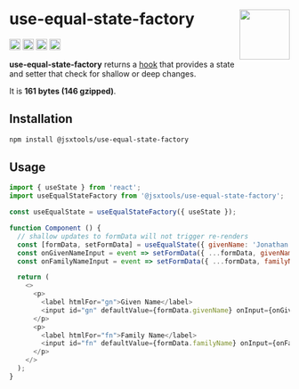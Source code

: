 # use-equal-state-factory [<img src="https://avatars.githubusercontent.com/u/52989093" alt="" width="90" height="90" align="right">][monorepo]

[<img alt="npm version" src="https://img.shields.io/npm/v/@jsxtools/use-equal-state-factory.svg" height="20">](https://www.npmjs.com/package/@jsxtools/use-equal-state-factory)
[<img alt="build status" src="https://img.shields.io/travis/jsxtools/monorepo/master.svg" height="20">](https://travis-ci.org/jsxtools/monorepo/use-equal-state-factory)
[<img alt="issue tracker" src="https://img.shields.io/github/issues/jsxtools/monorepo/use-equal-state-factory.svg" height="20">](https://github.com/jsxtools/monorepo/issues?q=is:issue+is:open+label:use-equal-state-factory)
[<img alt="pull requests" src="https://img.shields.io/github/issues-pr/jsxtools/monorepo/use-equal-state-factory.svg" height="20">](https://github.com/jsxtools/monorepo/pulls?q=is:pr+is:open+label:use-equal-state-factory)

**use-equal-state-factory** returns a [hook] that provides a state and setter that check for shallow or deep changes.

It is <strong size>161 bytes (146 gzipped)</strong>.

## Installation

```sh
npm install @jsxtools/use-equal-state-factory
```

## Usage

```js
import { useState } from 'react';
import useEqualStateFactory from '@jsxtools/use-equal-state-factory';

const useEqualState = useEqualStateFactory({ useState });

function Component () {
  // shallow updates to formData will not trigger re-renders
  const [formData, setFormData] = useEqualState({ givenName: 'Jonathan', familyName: 'Neal' });
  const onGivenNameInput = event => setFormData({ ...formData, givenName: event.target.value });
  const onFamilyNameInput = event => setFormData({ ...formData, familyName: event.target.value });

  return (
    <>
      <p>
        <label htmlFor="gn">Given Name</label>
        <input id="gn" defaultValue={formData.givenName} onInput={onGivenNameInput} />
      </p>
      <p>
        <label htmlFor="fn">Family Name</label>
        <input id="fn" defaultValue={formData.familyName} onInput={onFamilyNameInput} />
      </p>
    </>
  );
}
```

[hook]: https://reactjs.org/docs/hooks-reference.html
[monorepo]: https://github.com/jsxtools/monorepo
